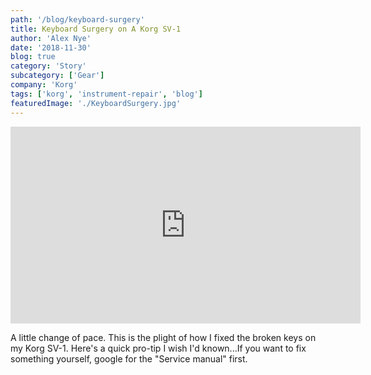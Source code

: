 ```yaml
---
path: '/blog/keyboard-surgery'
title: Keyboard Surgery on A Korg SV-1
author: 'Alex Nye'
date: '2018-11-30'
blog: true
category: 'Story'
subcategory: ['Gear']
company: 'Korg'
tags: ['korg', 'instrument-repair', 'blog']
featuredImage: './KeyboardSurgery.jpg'
---
```

<iframe width="560" height="315" src="https://www.youtube-nocookie.com/embed/d7WWDHqrBro" frameborder="0" allow="accelerometer; autoplay; encrypted-media; gyroscope; picture-in-picture" allowfullscreen></iframe>

A little change of pace. This is the plight of how I fixed the broken keys on my Korg SV-1. Here's a quick pro-tip I wish I'd known...If you want to fix something yourself, google for the "Service manual" first.

